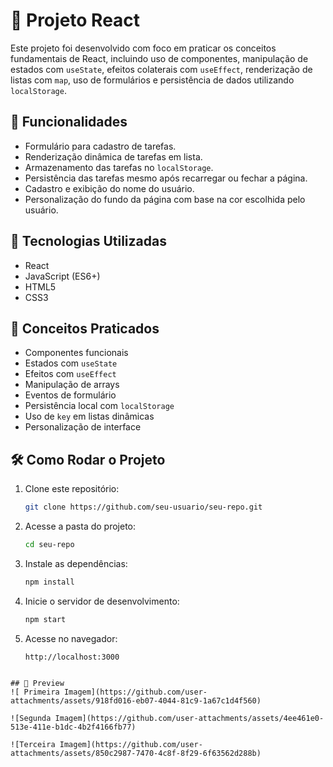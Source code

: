 
# 📘 Projeto React 

Este projeto foi desenvolvido com foco em praticar os conceitos fundamentais de React, incluindo uso de componentes, manipulação de estados com `useState`, efeitos colaterais com `useEffect`, renderização de listas com `map`, uso de formulários e persistência de dados utilizando `localStorage`.

## 🎯 Funcionalidades

- Formulário para cadastro de tarefas.
- Renderização dinâmica de tarefas em lista.
- Armazenamento das tarefas no `localStorage`.
- Persistência das tarefas mesmo após recarregar ou fechar a página.
- Cadastro e exibição do nome do usuário.
- Personalização do fundo da página com base na cor escolhida pelo usuário.

## 🚀 Tecnologias Utilizadas

- React
- JavaScript (ES6+)
- HTML5
- CSS3

## 🧠 Conceitos Praticados

- Componentes funcionais
- Estados com `useState`
- Efeitos com `useEffect`
- Manipulação de arrays
- Eventos de formulário
- Persistência local com `localStorage`
- Uso de `key` em listas dinâmicas
- Personalização de interface

## 🛠️ Como Rodar o Projeto

1. Clone este repositório:
   ```bash
   git clone https://github.com/seu-usuario/seu-repo.git
   ```

2. Acesse a pasta do projeto:
   ```bash
   cd seu-repo
   ```

3. Instale as dependências:
   ```bash
   npm install
   ```

4. Inicie o servidor de desenvolvimento:
   ```bash
   npm start
   ```

5. Acesse no navegador:
   ```
   http://localhost:3000
   ```

```

## 📸 Preview
![ Primeira Imagem](https://github.com/user-attachments/assets/918fd016-eb07-4044-81c9-1a67c1d4f560)

![Segunda Imagem](https://github.com/user-attachments/assets/4ee461e0-513e-411e-b1dc-4b2f4166fb77)

![Terceira Imagem](https://github.com/user-attachments/assets/850c2987-7470-4c8f-8f29-6f63562d288b)




